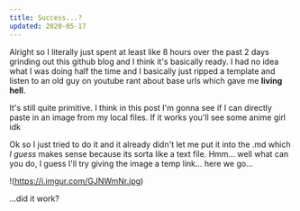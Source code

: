 ```yaml
---
title: Success...?
updated: 2020-05-17 
---
```


Alright so I literally just spent at least like 8 hours over the past 2 days grinding out this github blog and I think it's basically ready. I had no idea what I was doing half the time and I basically just ripped a template and listen to an old guy on youtube rant about base urls which gave me **living hell**. 

It's still quite primitive. I think in this post I'm gonna see if I can directly paste in an image from my local files. If it works you'll see some anime girl idk 

<div class="divider"></div>

Ok so I just tried to do it and it already didn't let me put it into the .md which _I guess_ makes sense because its sorta like a text file. Hmm... well what can you do, I guess I'll try giving the image a temp link... here we go...

!(https://i.imgur.com/GJNWmNr.jpg)

...did it work? 